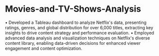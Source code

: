 # Movies-and-TV-Shows-Analysis
•	Developed a Tableau dashboard to analyze Netflix's data, presenting ratings, genres, and global distribution for over 6,000 titles, extracting key insights to drive content strategy and performance evaluation.
•	Employed advanced data analysis and visualization techniques on Netflix's diverse content library, enabling data-driven decisions for enhanced viewer engagement and content optimization.

